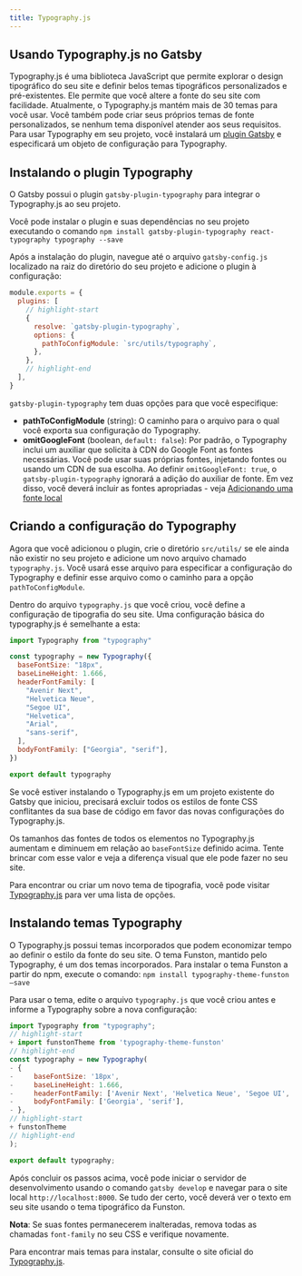 ```yaml
---
title: Typography.js
---
```


## Usando Typography.js no Gatsby

Typography.js é uma biblioteca JavaScript que permite explorar o design tipográfico do seu site e definir belos temas tipográficos personalizados e pré-existentes. Ele permite que você altere a fonte do seu site com facilidade. Atualmente, o Typography.js mantém mais de 30 temas para você usar. Você também pode criar seus próprios temas de fonte personalizados, se nenhum tema disponível atender aos seus requisitos. Para usar Typography em seu projeto, você instalará um [plugin Gatsby](https://www.gatsbyjs.org/packages/gatsby-plugin-typography/) e especificará um objeto de configuração para Typography.

## Instalando o plugin Typography

O Gatsby possui o plugin `gatsby-plugin-typography` para integrar o Typography.js ao seu projeto.

Você pode instalar o plugin e suas dependências no seu projeto executando o comando `npm install gatsby-plugin-typography react-typography typography --save`

Após a instalação do plugin, navegue até o arquivo `gatsby-config.js` localizado na raiz do diretório do seu projeto e adicione o plugin à configuração:

```js:title=gatsby-config.js
module.exports = {
  plugins: [
    // highlight-start
    {
      resolve: `gatsby-plugin-typography`,
      options: {
        pathToConfigModule: `src/utils/typography`,
      },
    },
    // highlight-end
  ],
}
```

`gatsby-plugin-typography` tem duas opções para que você especifique:

- **pathToConfigModule** (string): O caminho para o arquivo para o qual você exporta sua configuração do Typography.
- **omitGoogleFont** (boolean, `default: false`): Por padrão, o Typography inclui um auxiliar que solicita à CDN do Google Font as fontes necessárias. Você pode usar suas próprias fontes, injetando fontes ou usando um CDN de sua escolha. Ao definir `omitGoogleFont: true`, o `gatsby-plugin-typography` ignorará a adição do auxiliar de fonte. Em vez disso, você deverá incluir as fontes apropriadas - veja [Adicionando uma fonte local](https://www.gatsbyjs.org/docs/recipes/#adding-a-local-font)

## Criando a configuração do Typography

Agora que você adicionou o plugin, crie o diretório `src/utils/` se ele ainda não existir no seu projeto e adicione um novo arquivo chamado `typography.js`. Você usará esse arquivo para especificar a configuração do Typography e definir esse arquivo como o caminho para a opção `pathToConfigModule`.


Dentro do arquivo `typography.js` que você criou, você define a configuração de tipografia do seu site. Uma configuração básica do typography.js é semelhante a esta:

```js:title=src/utils/typography.js
import Typography from "typography"

const typography = new Typography({
  baseFontSize: "18px",
  baseLineHeight: 1.666,
  headerFontFamily: [
    "Avenir Next",
    "Helvetica Neue",
    "Segoe UI",
    "Helvetica",
    "Arial",
    "sans-serif",
  ],
  bodyFontFamily: ["Georgia", "serif"],
})

export default typography
```

Se você estiver instalando o Typography.js em um projeto existente do Gatsby que iniciou, precisará excluir todos os estilos de fonte CSS conflitantes da sua base de código em favor das novas configurações do Typography.js.

Os tamanhos das fontes de todos os elementos no Typography.js aumentam e diminuem em relação ao `baseFontSize` definido acima. Tente brincar com esse valor e veja a diferença visual que ele pode fazer no seu site.

Para encontrar ou criar um novo tema de tipografia, você pode visitar [Typography.js](https://kyleamathews.github.io/typography.js/) para ver uma lista de opções.

## Instalando temas Typography

O Typography.js possui temas incorporados que podem economizar tempo ao definir o estilo da fonte do seu site. O tema Funston, mantido pelo Typography, é um dos temas incorporados. Para instalar o tema Funston a partir do npm, execute o comando: `npm install typography-theme-funston —save`

Para usar o tema, edite o arquivo `typography.js` que você criou antes e informe a Typography sobre a nova configuração:

```diff:title=src/utils/typography.js
import Typography from "typography";
// highlight-start
+ import funstonTheme from 'typography-theme-funston'
// highlight-end
const typography = new Typography(
- {
-     baseFontSize: '18px',
-     baseLineHeight: 1.666,
-     headerFontFamily: ['Avenir Next', 'Helvetica Neue', 'Segoe UI', 'Helvetica', 'Arial', 'sans-serif'],
-     bodyFontFamily: ['Georgia', 'serif'],
- },
// highlight-start
+ funstonTheme
// highlight-end
);

export default typography;
```

Após concluir os passos acima, você pode iniciar o servidor de desenvolvimento usando o comando `gatsby develop` e navegar para o site local `http://localhost:8000`. Se tudo der certo, você deverá ver o texto em seu site usando o tema tipográfico da Funston.

**Nota**: Se suas fontes permanecerem inalteradas, remova todas as chamadas `font-family` no seu CSS e verifique novamente.

Para encontrar mais temas para instalar, consulte o site oficial do [Typography.js](https://kyleamathews.github.io/typography.js/).
